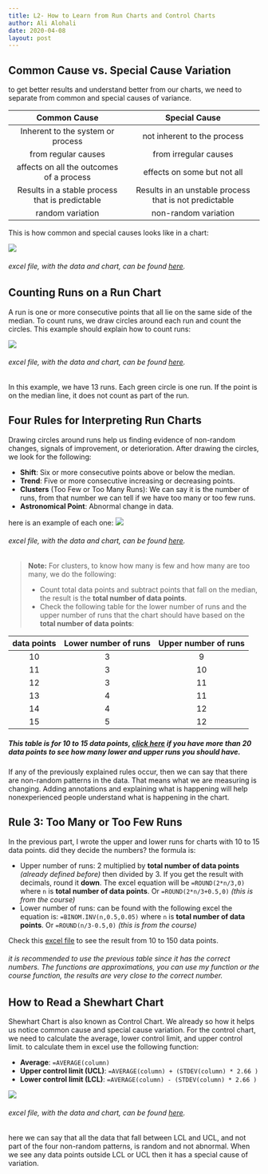 ```yaml
---
title: L2- How to Learn from Run Charts and Control Charts
author: Ali Alohali
date: 2020-04-08
layout: post
---
```



## Common Cause vs. Special Cause Variation

to get better results and understand better from our charts, we need to separate from common and special causes of variance.

|Common Cause                   |Special Cause                |
|:--:|:--:|
|Inherent to the system or process|not inherent to the process|
|from regular causes            |from irregular causes        |
|affects on all the outcomes of a process|effects on some but not all|
|Results in a stable process that is predictable|Results in an unstable process that is not predictable|
|random variation|non-random variation|

This is how common and special causes looks like in a chart:


![](/IHI-QI104/img/L2-1.jpg)  
###### excel file, with the data and chart, can be found [here](/IHI-QI104/xlsx/L2-1.xlsx).  

## Counting Runs on a Run Chart
A run is one or more consecutive points that all lie on the same side of the median. To count runs, we draw circles around each run and count the circles. This example should explain how to count runs:

![](/IHI-QI104/img/L2-2.jpg)  
###### excel file, with the data and chart, can be found [here](/IHI-QI104/xlsx/L2-2.xlsx).  

In this example, we have 13 runs. Each green circle is one run. If the point is on the median line, it does not count as part of the run.  

## Four Rules for Interpreting Run Charts
Drawing circles around runs help us finding evidence of non-random changes, signals of improvement, or deterioration. After drawing the circles, we look for the following:

 - **Shift**: Six or more consecutive points above or below the median.
 - **Trend**: Five or more consecutive increasing or decreasing points.
 - **Clusters** (Too Few or Too Many Runs): We can say it is the number of runs, from that number we can tell if we have too many or too few runs.
 - **Astronomical Point**: Abnormal change in data.  

here is an example of each one:
![](/IHI-QI104/img/L2-3.jpg)  
###### excel file, with the data and chart, can be found [here](/IHI-QI104/xlsx/L2-3.xlsx).
>  **Note:** For clusters, to know how many is few and how many are too many, we do the following:
 > - Count total data points and subtract points that fall on the median, the result is the **total number of data points**.
 > - Check the following table for the lower number of runs and the upper number of runs that the chart should have based on the **total number of data points**:

|data points|Lower number of runs|Upper number of runs|
|:--:|:--:|:--:|
|10|3|9|
|11|3|10|
|12|3|11|
|13|4|11|
|14|4|12|
|15|5|12|

##### This table is for 10 to 15 data points, [click here](/IHI-QI104/img/L2-4.jpg)  if you have more than 20 data points to see how many lower and upper runs you should have.

If any of the previously explained rules occur, then we can say that there are non-random patterns in the data. That means what we are measuring is changing. Adding annotations and explaining what is happening will help nonexperienced people understand what is happening in the chart.  

## Rule 3: Too Many or Too Few Runs
In the previous part, I wrote the upper and lower runs for charts with 10 to 15 data points. did they decide the numbers? the formula is:
 - Upper number of runs: 2 multiplied by **total number of data points** *(already defined before)* then divided by 3. If you get the result with decimals, round it **down**. The excel equation will be `=ROUND(2*n/3,0)` where `n` is **total number of data points**. Or `=ROUND(2*n/3+0.5,0)` *(this is from the course)*
 - Lower number of runs: can be found with the following excel the equation is: `=BINOM.INV(n,0.5,0.05)` where `n` is **total number of data points**. Or `=ROUND(n/3-0.5,0)` *(this is from the course)*

Check this [excel file](/IHI-QI104/xlsx/L2-4.xlsx) to see the result from 10 to 150 data points.
###### it is recommended to use the previous table since it has the correct numbers. The functions are approximations, you can use my function or the course function, the results are very close to the correct number.

## How to Read a Shewhart Chart

Shewhart Chart is also known as Control Chart. We already so how it helps us notice common cause and special cause variation. For the control chart, we need to calculate the average, lower control limit, and upper control limit. to calculate them in excel use the following function:
-  **Average**: `=AVERAGE(column)`
-  **Upper control limit (UCL)**: `=AVERAGE(column) + (STDEV(column) * 2.66 )`
-  **Lower control limit (LCL)**: `=AVERAGE(column) - (STDEV(column) * 2.66 )`

![](/IHI-QI104/img/L2-5.jpg)

###### excel file, with the data and chart, can be found [here](/IHI-QI104/xlsx/L2-5.xlsx).  
here we can say that all the data that fall between LCL and UCL, and not part of the four non-random patterns, is random and not abnormal. When we see any data points outside LCL or UCL then it has a special cause of variation. 
